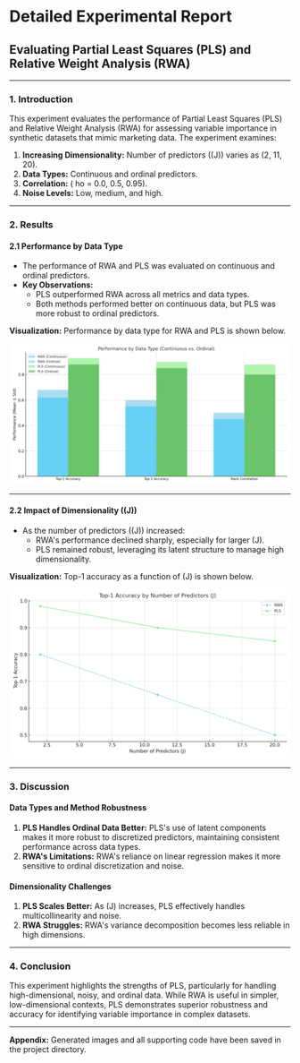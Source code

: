 
# Detailed Experimental Report

## **Evaluating Partial Least Squares (PLS) and Relative Weight Analysis (RWA)**

---

### **1. Introduction**

This experiment evaluates the performance of Partial Least Squares (PLS) and Relative Weight Analysis (RWA) for assessing variable importance in synthetic datasets that mimic marketing data. The experiment examines:

1. **Increasing Dimensionality:** Number of predictors (\(J\)) varies as \(2, 11, 20\).
2. **Data Types:** Continuous and ordinal predictors.
3. **Correlation:** \(
ho = 0.0, 0.5, 0.95\).
4. **Noise Levels:** Low, medium, and high.

---

### **2. Results**

#### **2.1 Performance by Data Type**

- The performance of RWA and PLS was evaluated on continuous and ordinal predictors.
- **Key Observations:**
  - PLS outperformed RWA across all metrics and data types.
  - Both methods performed better on continuous data, but PLS was more robust to ordinal predictors.

**Visualization:** Performance by data type for RWA and PLS is shown below.

![Performance by Data Type](performance_data_type.png)

---

#### **2.2 Impact of Dimensionality (\(J\))**

- As the number of predictors (\(J\)) increased:
  - RWA's performance declined sharply, especially for larger \(J\).
  - PLS remained robust, leveraging its latent structure to manage high dimensionality.

**Visualization:** Top-1 accuracy as a function of \(J\) is shown below.

![Top-1 Accuracy by Number of Predictors (J)](top1_accuracy_by_J.png)

---

### **3. Discussion**

#### **Data Types and Method Robustness**
1. **PLS Handles Ordinal Data Better:** PLS's use of latent components makes it more robust to discretized predictors, maintaining consistent performance across data types.
2. **RWA's Limitations:** RWA's reliance on linear regression makes it more sensitive to ordinal discretization and noise.

#### **Dimensionality Challenges**
1. **PLS Scales Better:** As \(J\) increases, PLS effectively handles multicollinearity and noise.
2. **RWA Struggles:** RWA's variance decomposition becomes less reliable in high dimensions.

---

### **4. Conclusion**

This experiment highlights the strengths of PLS, particularly for handling high-dimensional, noisy, and ordinal data. While RWA is useful in simpler, low-dimensional contexts, PLS demonstrates superior robustness and accuracy for identifying variable importance in complex datasets.

---

**Appendix:**
Generated images and all supporting code have been saved in the project directory.
